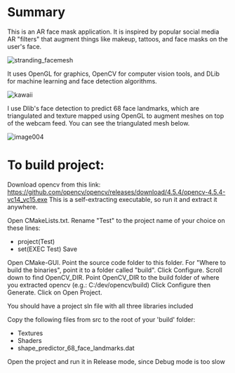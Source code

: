 # Summary
This is an AR face mask application. It is inspired by popular social media AR "filters" that augment things like makeup, tattoos, and face masks on the user's face.   

![stranding_facemesh](https://user-images.githubusercontent.com/60410055/146264033-7425791a-0be3-40fe-ad68-0cae4a759d94.gif)

It uses OpenGL for graphics, OpenCV for computer vision tools, and DLib for machine learning and face detection algorithms.

![kawaii](https://user-images.githubusercontent.com/60410055/146266803-40294072-5196-4eff-9c3b-6bc2207ce7f2.gif)

I use Dlib's face detection to predict 68 face landmarks, which are triangulated and texture mapped using OpenGL to augment meshes on top of the webcam feed. You can see the triangulated mesh below. 

![image004](https://user-images.githubusercontent.com/60410055/146120831-c5ba9557-24de-4863-a457-86552c4d3e3a.gif)

# To build project:

Download opencv from this link:
https://github.com/opencv/opencv/releases/download/4.5.4/opencv-4.5.4-vc14_vc15.exe
This is a self-extracting executable, so run it and extract it anywhere.

Open CMakeLists.txt.
Rename "Test" to the project name of your choice on these lines:
- project(Test)
- set(EXEC Test)
Save

Open CMake-GUI.
Point the source code folder to this folder.
For "Where to build the binaries", point it to a folder called "build".
Click Configure.
Scroll down to find OpenCV_DIR.
Point OpenCV_DIR to the build folder of where you extracted opencv (e.g.: C:/dev/opencv/build)
Click Configure then Generate.
Click on Open Project.

You should have a project sln file with all three libraries included 

Copy the following files from src to the root of your 'build' folder:
- Textures 
- Shaders
- shape_predictor_68_face_landmarks.dat 

Open the project and run it in Release mode, since Debug mode is too slow

